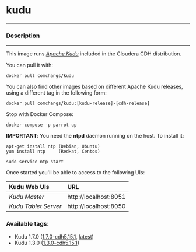 # **kudu**
___

### Description
___

This image runs [*Apache Kudu*](https://kudu.apache.org/) included in the Cloudera CDH distribution.

You can pull it with:

    docker pull comchangs/kudu


You can also find other images based on different Apache Kudu releases, using a different tag in the following form:

    docker pull comchangs/kudu:[kudu-release]-[cdh-release]


Stop with Docker Compose:

    docker-compose -p parrot up


**IMPORTANT**: You need the **ntpd** daemon running on the host. To install it:

    apt-get install ntp (Debian, Ubuntu)
    yum install ntp     (RedHat, Centos)
    
    sudo service ntp start

Once started you'll be able to access to the following UIs:

| **Kudu Web UIs**           |**URL**                    |
|:----------------------------|:--------------------------|
| *Kudu Master*               | http://localhost:8051     |
| *Kudu Tablet Server*        | http://localhost:8050     |


### Available tags:


- Kudu 1.7.0 ([1.7.0-cdh5.15.1](https://github.com/comchangs/docker-kudu/blob/1.7.0-cdh5.15.1/Dockerfile), [latest](https://github.com/comchangs/docker-kudu/blob/latest/Dockerfile))
- Kudu 1.3.0 ([1.3.0-cdh5.15.1](https://github.com/comchangss/docker-kudu/blob/1.3.0-cdh5.11.1/Dockerfile))
